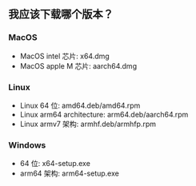 ## 我应该下载哪个版本？

### MacOS

- MacOS intel 芯片: x64.dmg
- MacOS apple M 芯片: aarch64.dmg

### Linux

- Linux 64 位: amd64.deb/amd64.rpm
- Linux arm64 architecture: arm64.deb/aarch64.rpm
- Linux armv7 架构: armhf.deb/armhfp.rpm

### Windows

- 64 位: x64-setup.exe
- arm64 架构: arm64-setup.exe
